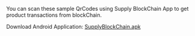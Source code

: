 You can scan these sample QrCodes using Supply BlockChain App to get product transactions from blockChain.

Download Android Application: [SupplyBlockChain.apk](https://www.sudeshkumar.me/SupplyBlockChain.apk)

